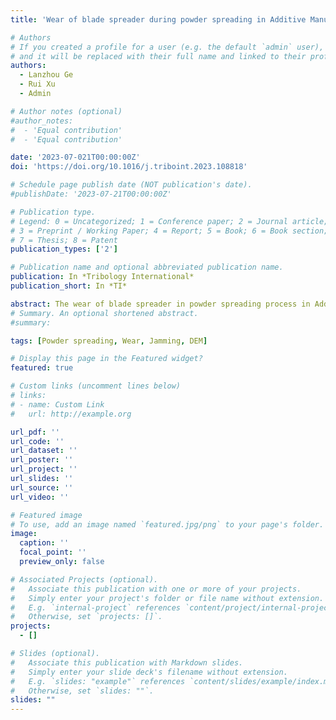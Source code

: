 ```yaml
---
title: 'Wear of blade spreader during powder spreading in Additive Manufacturing'

# Authors
# If you created a profile for a user (e.g. the default `admin` user), write the username (folder name) here
# and it will be replaced with their full name and linked to their profile.
authors:
  - Lanzhou Ge
  - Rui Xu
  - Admin

# Author notes (optional)
#author_notes:
#  - 'Equal contribution'
#  - 'Equal contribution'

date: '2023-07-021T00:00:00Z'
doi: 'https://doi.org/10.1016/j.triboint.2023.108818'

# Schedule page publish date (NOT publication's date).
#publishDate: '2023-07-21T00:00:00Z'

# Publication type.
# Legend: 0 = Uncategorized; 1 = Conference paper; 2 = Journal article;
# 3 = Preprint / Working Paper; 4 = Report; 5 = Book; 6 = Book section;
# 7 = Thesis; 8 = Patent
publication_types: ['2']

# Publication name and optional abbreviated publication name.
publication: In *Tribology International*
publication_short: In *TI*

abstract: The wear of blade spreader in powder spreading process in Additive Manufacturing is explored by experiment and numerical simulation using Discrete Element Method. The results identify a new mechanism for the wear of blade spreader, i.e. transient jamming of particles. Significant wear of blade spreader could be observed when the gap between the spreader and base is less than 2 times of particle diameter D90. The wear depth is more sensitive to particle interlocking than particle cohesion. Large wear depth or a long scratch could be induced by bumps or spatters on the base. The wear mainly occurs at the front bottom surface of the blade spreader. A simple method is proposed to reduce the wear of the blade spreader.
# Summary. An optional shortened abstract.
#summary: 

tags: [Powder spreading, Wear, Jamming, DEM]

# Display this page in the Featured widget?
featured: true

# Custom links (uncomment lines below)
# links:
# - name: Custom Link
#   url: http://example.org

url_pdf: ''
url_code: ''
url_dataset: ''
url_poster: ''
url_project: ''
url_slides: ''
url_source: ''
url_video: ''

# Featured image
# To use, add an image named `featured.jpg/png` to your page's folder.
image:
  caption: ''
  focal_point: ''
  preview_only: false

# Associated Projects (optional).
#   Associate this publication with one or more of your projects.
#   Simply enter your project's folder or file name without extension.
#   E.g. `internal-project` references `content/project/internal-project/index.md`.
#   Otherwise, set `projects: []`.
projects:
  - []

# Slides (optional).
#   Associate this publication with Markdown slides.
#   Simply enter your slide deck's filename without extension.
#   E.g. `slides: "example"` references `content/slides/example/index.md`.
#   Otherwise, set `slides: ""`.
slides: ""
---
```



